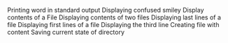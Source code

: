 Printing word in standard output
Displaying confused smiley
Display contents of a File
Displaying contents of two files
Displaying last lines of a file
Displaying first lines of a file
Displaying the third line
Creating file with content
Saving current state of directory
